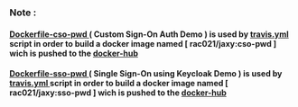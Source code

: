 
### Note :

#### [ Dockerfile-cso-pwd ]( https://github.com/rac021/Jaxy/blob/master/jaxy/demo/18_Docker/play_with_docker/Dockerfile-cso-pwd) ( Custom Sign-On Auth Demo ) is used by [ travis.yml ]( https://github.com/rac021/Jaxy/blob/master/.travis.yml ) script in order to build a docker image named [ rac021/jaxy:cso-pwd ] wich is pushed to the [docker-hub](https://hub.docker.com/r/rac021/jaxy)

#### [ Dockerfile-sso-pwd ]( https://github.com/rac021/Jaxy/blob/master/jaxy/demo/18_Docker/play_with_docker/Dockerfile-sso-pwd) ( Single Sign-On using Keycloak Demo ) is used by [ travis.yml ]( https://github.com/rac021/Jaxy/blob/master/.travis.yml ) script in order to build a docker image named [ rac021/jaxy:sso-pwd ] wich is pushed to the [docker-hub](https://hub.docker.com/r/rac021/jaxy)
